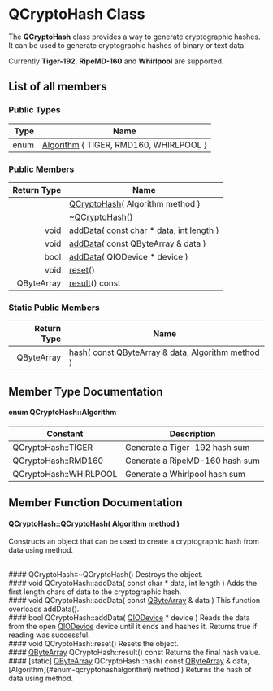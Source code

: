 # QCryptoHash Class

The **QCryptoHash** class provides a way to generate cryptographic hashes. It can be used to generate cryptographic hashes of binary or text data.

Currently **Tiger-192**, **RipeMD-160** and **Whirlpool** are supported.

## List of all members

### Public Types
| Type | Name                                                                 |
|-----:|----------------------------------------------------------------------|
| enum | [Algorithm](#enum-qcryptohashalgorithm) { TIGER, RMD160, WHIRLPOOL } |

### Public Members
| Return Type | Name                                                                                              |
|------------:|---------------------------------------------------------------------------------------------------|
|             | [QCryptoHash](#qcryptohashqcryptohash-algorithm-method-)( Algorithm method )                      |
|             | [~QCryptoHash](#qcryptohashqcryptohash)()                                                         |
| void        | [addData](#void-qcryptohashadddata-const-char--data-int-length-)( const char * data, int length ) |
| void        | [addData](#void-qcryptohashadddata-const-qbytearray--data-)( const QByteArray & data )            |
| bool        | [addData](#bool-qcryptohashadddata-qiodevice--device-)( QIODevice * device )                      |
| void        | [reset](#void-qcryptohashreset)()                                                                 |
| QByteArray  | [result](#qbytearray-qcryptohashresult-const)() const                                             |

### Static Public Members
| Return Type | Name                                              |
|------------:|---------------------------------------------------|
| QByteArray  | [hash](#static-qbytearray-qcryptohashhash-const-qbytearray--data-algorithm-method-)( const QByteArray & data, Algorithm method ) |

## Member Type Documentation

#### enum QCryptoHash::Algorithm
| Constant               | Description                         |
|------------------------|-------------------------------------|
| QCryptoHash::TIGER     | Generate a Tiger-192 hash sum       |
| QCryptoHash::RMD160    | Generate a RipeMD-160 hash sum      |
| QCryptoHash::WHIRLPOOL | Generate a Whirlpool hash sum       |

## Member Function Documentation

#### QCryptoHash::QCryptoHash( [Algorithm](#enum-qcryptohashalgorithm) method )
Constructs an object that can be used to create a cryptographic hash from data using method.

<br/>
#### QCryptoHash::~QCryptoHash()
Destroys the object.

<br/>
#### void QCryptoHash::addData( const char * data, int length )
Adds the first length chars of data to the cryptographic hash.

<br/>
#### void QCryptoHash::addData( const <a href="http://doc.qt.io/qt-5/qbytearray.html" target="_blank">QByteArray</a> & data )
This function overloads addData().

<br/>
#### bool QCryptoHash::addData( <a href="http://doc.qt.io/qt-5/qiodevice.html" target="_blank">QIODevice</a> * device )
Reads the data from the open <a href="http://doc.qt.io/qt-5/qiodevice.html" target="_blank">QIODevice</a> device until it ends and hashes it. Returns true if reading was successful.

<br/>
#### void QCryptoHash::reset()
Resets the object.

<br/>
#### <a href="http://doc.qt.io/qt-5/qbytearray.html" target="_blank">QByteArray</a> QCryptoHash::result() const
Returns the final hash value.

<br/>
#### [static] <a href="http://doc.qt.io/qt-5/qbytearray.html" target="_blank">QByteArray</a> QCryptoHash::hash( const <a href="http://doc.qt.io/qt-5/qbytearray.html" target="_blank">QByteArray</a> & data, [Algorithm](#enum-qcryptohashalgorithm) method )
Returns the hash of data using method.